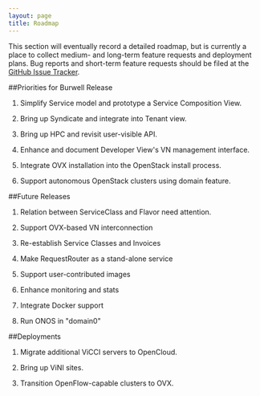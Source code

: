 ```yaml
---
layout: page
title: Roadmap
---
```


This section will eventually record a detailed roadmap, but is
currently a place to collect medium- and long-term feature requests
and deployment plans. Bug reports and short-term feature requests
should be filed at the [GitHub Issue
Tracker](https://github.com/open-cloud/xos/issues).

##Priorities for Burwell Release

1. Simplify Service model and prototype a Service Composition View.

2. Bring up Syndicate and integrate into Tenant view.

3. Bring up HPC and revisit user-visible API.

4. Enhance and document Developer View's VN management interface.

5. Integrate OVX installation into the OpenStack install process.

6. Support autonomous OpenStack clusters using domain feature.

##Future Releases

1. Relation between ServiceClass and Flavor need attention.

2. Support OVX-based VN interconnection

3. Re-establish Service Classes and Invoices

4. Make RequestRouter as a stand-alone service

5. Support user-contributed images

6. Enhance monitoring and stats

7. Integrate Docker support

8. Run ONOS in "domain0"

##Deployments

1. Migrate additional ViCCI servers to OpenCloud.

2. Bring up ViNI sites.

3. Transition OpenFlow-capable clusters to OVX.

